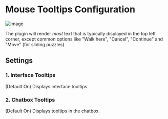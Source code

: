 # Mouse Tooltips Configuration

![image](https://raw.githubusercontent.com/runelite/wiki/master/img/Mouse-Tooltips-overlay.gif)

The plugin will render _most_ text that is typically displayed in the top left corner, except common options like "Walk here", "Cancel", "Continue" and "Move" (for sliding puzzles)

## Settings

### 1. Interface Tooltips

(Default On) Displays interface tooltips.

### 2. Chatbox Tooltips

(Default On) Displays tooltips in the chatbox.